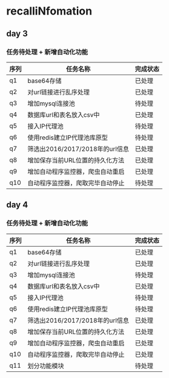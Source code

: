 # recalliNfomation

## day 3
### 任务待处理 + 新增自动化功能
  序列  | 任务名称 | 完成状态 |
  --- | -------------------------- | ------------ |
|q1| base64存储 | 已处理 |
|q2| 对url链接进行乱序处理 | 已处理 |
|q3| 增加mysql连接池 | 待处理 |
|q4| 数据库url和表名放入csv中 | 已处理 |
|q5| 接入IP代理池 | 待处理 |
|q6| 使用redis建立IP代理池库原型 | 待处理 |
|q7| 筛选出2016/2017/2018年的url信息|已处理|
|q8| 增加保存当前URL位置的持久化方法 | 已处理 |
|q9| 增加自动程序监控器，爬虫自动重启| 已处理 |
|q10| 自动程序监控器，爬取完毕自动停止 | 待处理 |


## day 4
### 任务待处理 + 新增自动化功能
  序列  | 任务名称 | 完成状态 |
  --- | -------------------------- | ------------ |
|q1| base64存储 | 已处理 |
|q2| 对url链接进行乱序处理 | 已处理 |
|q3| 增加mysql连接池 | 待处理 |
|q4| 数据库url和表名放入csv中 | 已处理 |
|q5| 接入IP代理池 | 待处理 |
|q6| 使用redis建立IP代理池库原型 | 待处理 |
|q7| 筛选出2016/2017/2018年的url信息|已处理|
|q8| 增加保存当前URL位置的持久化方法 | 已处理 |
|q9| 增加自动程序监控器，爬虫自动重启| 已处理 |
|q10| 自动程序监控器，爬取完毕自动停止 | 已处理 |
|q11| 划分功能模块 |待处理|
